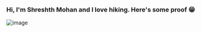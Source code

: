 ### Hi, I'm Shreshth Mohan and I love hiking. Here's some proof 😁

![image](https://github.com/shreshthmohan/shreshthmohan/assets/5955802/e5010e5c-ed50-492d-895e-90b701c5a445)



<!--
**shreshthmohan/shreshthmohan** is a ✨ _special_ ✨ repository because its `README.md` (this file) appears on your GitHub profile.

Here are some ideas to get you started:

- 🔭 I’m currently working on ...
- 🌱 I’m currently learning ...
- 👯 I’m looking to collaborate on ...
- 🤔 I’m looking for help with ...
- 💬 Ask me about ...
- 📫 How to reach me: ...
- 😄 Pronouns: ...
- ⚡ Fun fact: ...
-->
